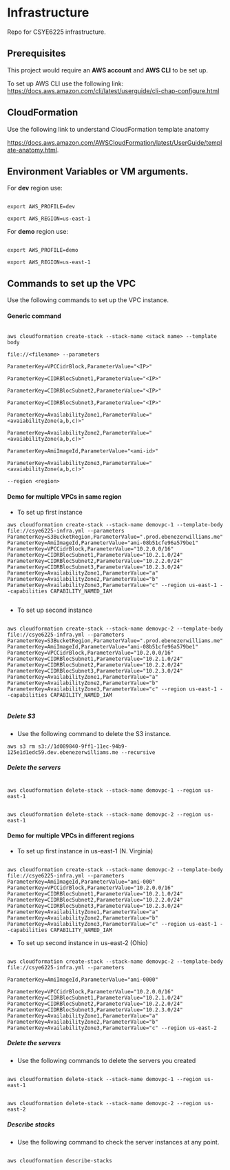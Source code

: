 
  

# Infrastructure

Repo for CSYE6225 infrastructure.

## Prerequisites

This project would require an **AWS account** and **AWS CLI** to be set up.

To set up AWS CLI use the following link: https://docs.aws.amazon.com/cli/latest/userguide/cli-chap-configure.html

  

## CloudFormation

Use the following link to understand CloudFormation template anatomy

https://docs.aws.amazon.com/AWSCloudFormation/latest/UserGuide/template-anatomy.html.

## Environment Variables or VM arguments.

For **dev** region use:

````

export AWS_PROFILE=dev

export AWS_REGION=us-east-1

````

  

For **demo** region use:

````

export AWS_PROFILE=demo

export AWS_REGION=us-east-1

````

  

## Commands to set up the VPC

Use the following commands to set up the VPC instance.

#### Generic command

```

aws cloudformation create-stack --stack-name <stack name> --template body

file://<filename> --parameters

ParameterKey=VPCCidrBlock,ParameterValue="<IP>"

ParameterKey=CIDRBlocSubnet1,ParameterValue="<IP>"

ParameterKey=CIDRBlocSubnet2,ParameterValue="<IP>"

ParameterKey=CIDRBlocSubnet3,ParameterValue="<IP>"

ParameterKey=AvailabilityZone1,ParameterValue="<avaiabilityZone(a,b,c)>"

ParameterKey=AvailabilityZone2,ParameterValue="<avaiabilityZone(a,b,c)>"

ParameterKey=AmiImageId,ParameterValue="<ami-id>"

ParameterKey=AvailabilityZone3,ParameterValue="<avaiabilityZone(a,b,c)>"

--region <region>

```

#### Demo for multiple VPCs in same region

- To set up first instance

```
aws cloudformation create-stack --stack-name demovpc-1 --template-body file://csye6225-infra.yml --parameters ParameterKey=S3BucketRegion,ParameterValue=".prod.ebenezerwilliams.me" ParameterKey=AmiImageId,ParameterValue="ami-08b51cfe96a579be1" ParameterKey=VPCCidrBlock,ParameterValue="10.2.0.0/16" ParameterKey=CIDRBlocSubnet1,ParameterValue="10.2.1.0/24" ParameterKey=CIDRBlocSubnet2,ParameterValue="10.2.2.0/24" ParameterKey=CIDRBlocSubnet3,ParameterValue="10.2.3.0/24" ParameterKey=AvailabilityZone1,ParameterValue="a" ParameterKey=AvailabilityZone2,ParameterValue="b" ParameterKey=AvailabilityZone3,ParameterValue="c" --region us-east-1 --capabilities CAPABILITY_NAMED_IAM


```

- To set up second instance

```

aws cloudformation create-stack --stack-name demovpc-2 --template-body file://csye6225-infra.yml --parameters ParameterKey=S3BucketRegion,ParameterValue=".prod.ebenezerwilliams.me" ParameterKey=AmiImageId,ParameterValue="ami-08b51cfe96a579be1" ParameterKey=VPCCidrBlock,ParameterValue="10.2.0.0/16" ParameterKey=CIDRBlocSubnet1,ParameterValue="10.2.1.0/24" ParameterKey=CIDRBlocSubnet2,ParameterValue="10.2.2.0/24" ParameterKey=CIDRBlocSubnet3,ParameterValue="10.2.3.0/24" ParameterKey=AvailabilityZone1,ParameterValue="a" ParameterKey=AvailabilityZone2,ParameterValue="b" ParameterKey=AvailabilityZone3,ParameterValue="c" --region us-east-1 --capabilities CAPABILITY_NAMED_IAM


```
##### Delete S3

- Use the following command to delete the S3 instance.

````
aws s3 rm s3://1d089840-9ff1-11ec-94b9-125e1d1edc59.dev.ebenezerwilliams.me --recursive

````

##### Delete the servers

```

aws cloudformation delete-stack --stack-name demovpc-1 --region us-east-1

```

```

aws cloudformation delete-stack --stack-name demovpc-2 --region us-east-1

```

#### Demo for multiple VPCs in different regions

- To set up first instance in us-east-1 (N. Virginia)

```

aws cloudformation create-stack --stack-name demovpc-2 --template-body file://csye6225-infra.yml --parameters ParameterKey=AmiImageId,ParameterValue="ami-000" ParameterKey=VPCCidrBlock,ParameterValue="10.2.0.0/16" ParameterKey=CIDRBlocSubnet1,ParameterValue="10.2.1.0/24" ParameterKey=CIDRBlocSubnet2,ParameterValue="10.2.2.0/24" ParameterKey=CIDRBlocSubnet3,ParameterValue="10.2.3.0/24" ParameterKey=AvailabilityZone1,ParameterValue="a" ParameterKey=AvailabilityZone2,ParameterValue="b" ParameterKey=AvailabilityZone3,ParameterValue="c" --region us-east-1 --capabilities CAPABILITY_NAMED_IAM

```

- To set up second instance in us-east-2 (Ohio)

```

aws cloudformation create-stack --stack-name demovpc-2 --template-body file://csye6225-infra.yml --parameters

ParameterKey=AmiImageId,ParameterValue="ami-0000"

ParameterKey=VPCCidrBlock,ParameterValue="10.2.0.0/16" ParameterKey=CIDRBlocSubnet1,ParameterValue="10.2.1.0/24" ParameterKey=CIDRBlocSubnet2,ParameterValue="10.2.2.0/24" ParameterKey=CIDRBlocSubnet3,ParameterValue="10.2.3.0/24" ParameterKey=AvailabilityZone1,ParameterValue="a" ParameterKey=AvailabilityZone2,ParameterValue="b" ParameterKey=AvailabilityZone3,ParameterValue="c" --region us-east-2

```

##### Delete the servers

- Use the following commands to delete the servers you created

```

aws cloudformation delete-stack --stack-name demovpc-1 --region us-east-1

```

```

aws cloudformation delete-stack --stack-name demovpc-2 --region us-east-2

```

##### Describe stacks

- Use the following command to check the server instances at any point.

````

aws cloudformation describe-stacks

````